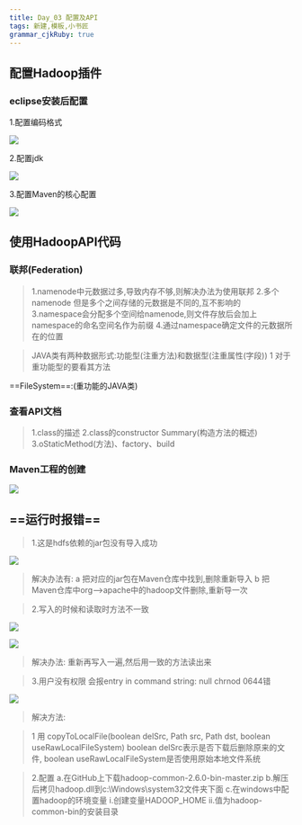 ```yaml
---
title: Day_03 配置及API
tags: 新建,模板,小书匠
grammar_cjkRuby: true
---
```



## 配置Hadoop插件
### eclipse安装后配置

1.配置编码格式

![][1]

2.配置jdk

![][2]

3.配置Maven的核心配置

![][3]


## 使用HadoopAPI代码

### 联邦(Federation)
>1.namenode中元数据过多,导致内存不够,则解决办法为使用联邦
>2.多个namenode 但是多个之间存储的元数据是不同的,互不影响的
>3.namespace会分配多个空间给namenode,则文件存放后会加上namespace的命名空间名作为前缀
>4.通过namespace确定文件的元数据所在的位置


>JAVA类有两种数据形式:功能型(注重方法)和数据型(注重属性(字段))
>1 对于重功能型的要看其方法

==FileSystem==:(重功能的JAVA类)

### 查看API文档
>1.class的描述
>2.class的constructor Summary(构造方法的概述)
>3.oStaticMethod(方法)、factory、build

### Maven工程的创建
 
 ![][4]

## ==运行时报错==

>1.这是hdfs依赖的jar包没有导入成功

![][5]

>解决办法有:
>a 把对应的jar包在Maven仓库中找到,删除重新导入
>b 把Maven仓库中org——>apache中的hadoop文件删除,重新导一次

>2.写入的时候和读取时方法不一致

![][6]

![][7]

>解决办法:
>重新再写入一遍,然后用一致的方法读出来


>3.用户没有权限
>会报entry in command string: null chrnod 0644错

![][8]

>解决方法:


>1 用	copyToLocalFile(boolean delSrc, Path src, Path dst, boolean useRawLocalFileSystem)
>boolean delSrc表示是否下载后删除原来的文件, boolean useRawLocalFileSystem是否使用原始本地文件系统

>2.配置
a.在GitHub上下载hadoop-common-2.6.0-bin-master.zip
b.解压后拷贝hadoop.dll到c:\Windows\system32文件夹下面
c.在windows中配置hadoop的环境变量
   i.创建变量HADOOP_HOME
  ii.值为hadoop-common-bin的安装目录


  [1]: https://www.github.com/wxdsunny/images/raw/master/1507810762679.jpg
  [2]: https://www.github.com/wxdsunny/images/raw/master/1507811742712.jpg
  [3]: https://www.github.com/wxdsunny/images/raw/master/1507811910122.jpg
  [4]: https://www.github.com/wxdsunny/images/raw/master/1507812724522.jpg
  [5]: https://www.github.com/wxdsunny/images/raw/master/1507813583548.jpg
  [6]: https://www.github.com/wxdsunny/images/raw/master/1507813731818.jpg
  [7]: https://www.github.com/wxdsunny/images/raw/master/1507815568354.jpg
  [8]: https://www.github.com/wxdsunny/images/raw/master/1507815702592.jpg